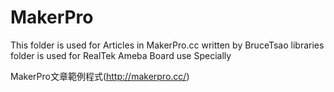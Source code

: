 # MakerPro
This folder is used for Articles in MakerPro.cc  written by BruceTsao
libraries folder is used for RealTek Ameba Board use Specially

 MakerPro文章範例程式(http://makerpro.cc/)
